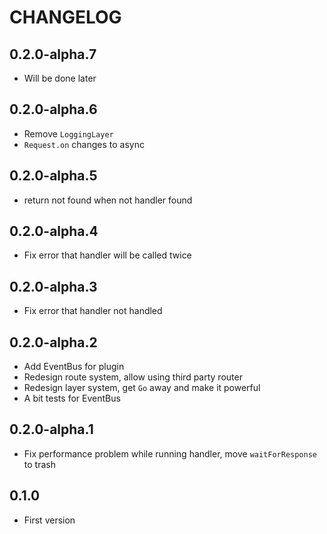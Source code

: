 # CHANGELOG

## 0.2.0-alpha.7
- Will be done later

## 0.2.0-alpha.6
- Remove `LoggingLayer`
- `Request.on` changes to async

## 0.2.0-alpha.5
- return not found when not handler found

## 0.2.0-alpha.4
- Fix error that handler will be called twice

## 0.2.0-alpha.3
- Fix error that handler not handled

## 0.2.0-alpha.2
- Add EventBus for plugin
- Redesign route system, allow using third party router
- Redesign layer system, get `Go` away and make it powerful
- A bit tests for EventBus

## 0.2.0-alpha.1
- Fix performance problem while running handler, move `waitForResponse` to trash

## 0.1.0
- First version